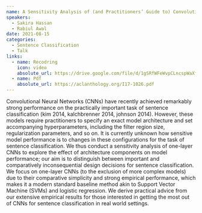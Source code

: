 ```yaml
---
name: A Sensitivity Analysis of (and Practitioners’ Guide to) Convolutional Neural Networks for Sentence Classification, Zhang et al. IJCNLP 2017 
speakers:
  - Sakira Hassan
  - Rabiul Awal
date: 2021-08-15
categories:
  - Sentence Classification
  - Talk
links:
  - name: Recodring
    icon: video
    absolute_url: https://drive.google.com/file/d/1gSRfWFeWvpCLncspWaXfjT057xTueGD3/view?usp=sharing 
  - name: Pdf
    absolute_url: https://aclanthology.org/I17-1026.pdf
---
```


Convolutional Neural Networks (CNNs) have recently achieved remarkably strong performance on the practically important task of sentence classification (kim 2014, kalchbrenner 2014, johnson 2014). However, these models require practitioners to specify an exact model architecture and set accompanying hyperparameters, including the filter region size, regularization parameters, and so on. It is currently unknown how sensitive model performance is to changes in these configurations for the task of sentence classification. We thus conduct a sensitivity analysis of one-layer CNNs to explore the effect of architecture components on model performance; our aim is to distinguish between important and comparatively inconsequential design decisions for sentence classification. We focus on one-layer CNNs (to the exclusion of more complex models) due to their comparative simplicity and strong empirical performance, which makes it a modern standard baseline method akin to Support Vector Machine (SVMs) and logistic regression. We derive practical advice from our extensive empirical results for those interested in getting the most out of CNNs for sentence classification in real world settings.
